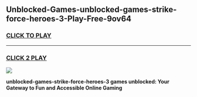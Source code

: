 
## Unblocked-Games-unblocked-games-strike-force-heroes-3-Play-Free-9ov64
<h3>
<a href="https://premium76.site?title=unblocked-games-strike-force-heroes-3&ref=10A">CLICK TO PLAY</a></h3>
<hr>

<h3>
<a href="https://premium76.site?title=unblocked-games-strike-force-heroes-3&ref=10A">CLICK 2 PLAY</a>
  
</h3>

<a href="https://premium76.site?title=unblocked-games-strike-force-heroes-3&ref=10A"><img src="https://clearcache.store/games.png"></a>


**unblocked-games-strike-force-heroes-3 games unblocked: Your Gateway to Fun and Accessible Online Gaming**
